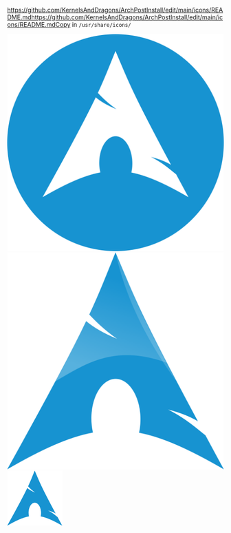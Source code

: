 https://github.com/KernelsAndDragons/ArchPostInstall/edit/main/icons/README.mdhttps://github.com/KernelsAndDragons/ArchPostInstall/edit/main/icons/README.mdCopy in `/usr/share/icons/`

![](386451_arch%20linux_archlinux_icon.svg)
![](arch-linux-seeklogo.com.svg)
![](archlinux-icon.svg)
